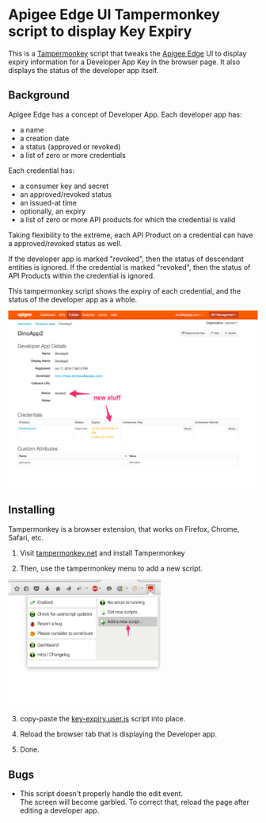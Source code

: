 # Apigee Edge UI Tampermonkey script to display Key Expiry

This is a [Tampermonkey](https://tampermonkey.net/) script that tweaks
the [Apigee Edge](https://edge.apigee.com) UI to display expiry information for a Developer App Key in the browser
page.  It also displays the status of the developer app itself.

## Background

Apigee Edge has a concept of Developer App. Each developer app has:

* a name
* a creation date
* a status (approved or revoked)
* a list of zero or more credentials

Each credential has:

* a consumer key and secret
* an approved/revoked status
* an issued-at time
* optionally, an expiry
* a list of zero or more API products for which the credential is valid

Taking flexibility to the extreme, each API Product on a credential can have a approved/revoked status as well.

If the developer app is marked "revoked", then the status of descendant entities is ignored.
If the credential is marked "revoked", then the status of API Products within the credential is ignored.

This tampermonkey script shows the expiry of each credential, and the status of the developer app as a whole. 

![screengrab](img/tampermonkey-key-expiry-example-1.png)


## Installing

Tampermonkey is a browser extension, that works on Firefox, Chrome, Safari, etc.

1. Visit  [tampermonkey.net](https://tampermonkey.net/) and install Tampermonkey

2. Then, use the tampermonkey menu to add a new script.
  <img src="img/tm-add-new-script.png" width='308px'>

3. copy-paste the [key-expiry.user.js](lib/key-expiry.user.js) script into place.

4. Reload the browser tab that is displaying the Developer app.

5. Done.


## Bugs

* This script doesn't properly handle the edit event.  
  The screen will become garbled. To correct that, reload the page after editing a developer app. 

